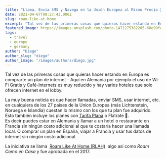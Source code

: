 ```yaml
---
title: "Llama, Envía SMS y Navega en la Unión Europea al Mismo Precio 🎰"
date: 2021-04-07T08:27:43.000Z
slug: roam-like-at-home
excerpt: "Tal vez de las primeras cosas que quieras hacer estando en Europa es comprarte un plan de internet - Aquí en Alemania por ejemplo el uso de Wi-Fi Gratis y Café-..."
featured_image: https://images.unsplash.com/photo-1471275382285-68e99fabd60a?crop=entropy&cs=tinysrgb&fit=max&fm=jpg&ixid=MnwxMTc3M3wwfDF8c2VhcmNofDI1MXx8c21hcnRwaG9uZXxlbnwwfHx8fDE2MTc3ODM3NjY&ixlib=rb-1.2.1&q=80&w=2000
tags:
  - travel
  - europe
  - germany
author: "Diego"
author_slug: "diego"
author_image: "/images/authors/diego.jpg"
---
```


Tal vez de las primeras cosas que quieras hacer estando en Europa es comprarte un plan de internet - Aquí en Alemania por ejemplo el uso de Wi-Fi Gratis y Café-Internets es muy reducido y hay varios hoteles que solo ofrecen internet en el lobby.  
  
La muy buena noticia es que hacer llamadas, enviar SMS, usar internet, etc. en cualquiera de los 27 países de la Union Europea (más Lichtenstein, Noruega e Islandia) cuestan lo mismo con los que tu plan fue adquirido. Esto también incluye los planes con [Tarifa Plana](https://es.wikipedia.org/wiki/Tarifa_plana) o Flatrate 🙌.  
Es decir puedes estar en Alemania y llamar a un hotel o restaurante en Francia sin ningún costo adicional al que te costaría hacer una llamada local. O comprar un plan en España, viajar a Francia y usar tus datos de internet sin ningún costo adicional.

La iniciativa se llama  [Roam Like At Home (RLAH)](https://europa.eu/youreurope/citizens/consumers/internet-telecoms/mobile-roaming-costs/index_en.htm#shortcut-1)  algo así como _Roam Como en Casa_ y fue aprobada en el 2017.